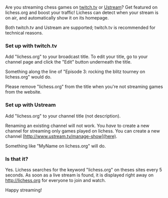 Are you streaming chess games on [twitch.tv](http://www.twitch.tv/) or [Ustream](http://www.ustream.tv/)? Get featured on lichess.org and boost your traffic!
Lichess can detect when your stream is on air, and automatically show it on its homepage.

Both twitch.tv and Ustream are supported; twitch.tv is recommended for technical reasons.

### Set up with twitch.tv

Add "lichess.org" to your broadcast title. To edit your title, go to your channel page and click the "Edit" button underneath the title.

Something along the line of "Episode 3: rocking the blitz tourney on lichess.org" would do.

Please remove "lichess.org" from the title when you're not streaming games from the website.

### Set up with Ustream

Add "lichess.org" to your channel title (not description).

Renaming an existing channel will not work. You _have_ to create a new channel for streaming only games played on lichess. You can create a new channel [http://www.ustream.tv/manage-show](here).

Something like "MyName on lichess.org" will do.

### Is that it?

Yes. Lichess searches for the keyword "lichess.org" on theses sites every 5 seconds. As soon as a live stream is found, it is displayed right away on http://lichess.org for everyone to join and watch.

Happy streaming!